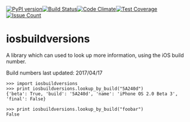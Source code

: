 [![PyPI version](https://badge.fury.io/py/ios-build-versions.svg)](https://badge.fury.io/py/ios-build-versions)[![Build Status](https://travis-ci.org/SecretObsession/ios-build-versions-python.svg?branch=master)](https://travis-ci.org/SecretObsession/ios-build-versions-python)[![Code Climate](https://codeclimate.com/github/SecretObsession/ios-build-versions-python/badges/gpa.svg)](https://codeclimate.com/github/SecretObsession/ios-build-versions-python)[![Test Coverage](https://codeclimate.com/github/SecretObsession/ios-build-versions-python/badges/coverage.svg)](https://codeclimate.com/github/SecretObsession/ios-build-versions-python/coverage)[![Issue Count](https://codeclimate.com/github/SecretObsession/ios-build-versions-python/badges/issue_count.svg)](https://codeclimate.com/github/SecretObsession/ios-build-versions-python)

# iosbuildversions
A library which can used to look up more information, using the iOS build number.

Build numbers last updated: 2017/04/17

```
>>> import iosbuildversions
>>> print iosbuildversions.lookup_by_build("5A240d")
{'beta': True, 'build': '5A240d', 'name': 'iPhone OS 2.0 Beta 3', 'final': False}

>>> print iosbuildversions.lookup_by_build("foobar")
False
```